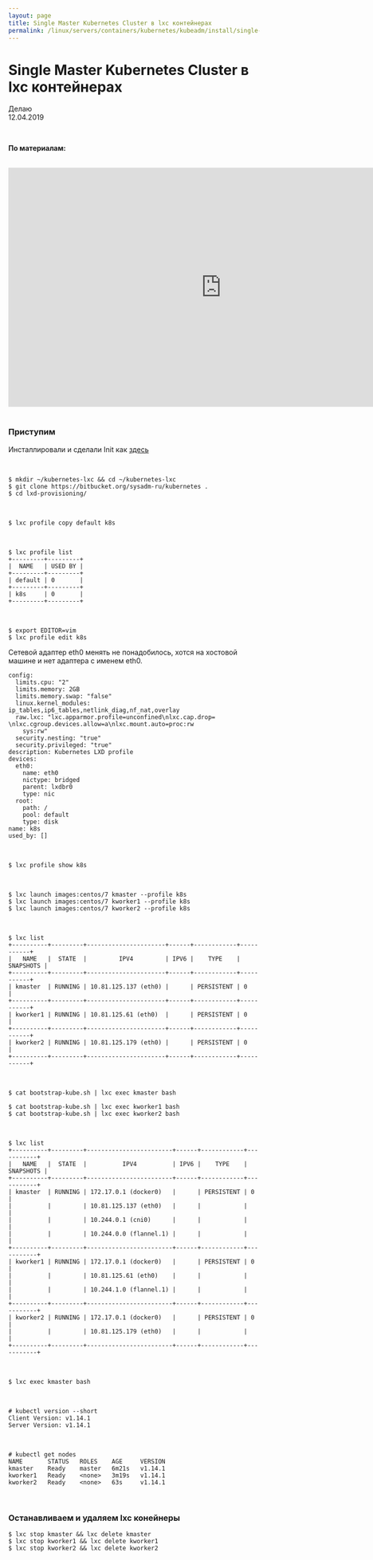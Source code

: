 ```yaml
---
layout: page
title: Single Master Kubernetes Cluster в lxc контейнерах
permalink: /linux/servers/containers/kubernetes/kubeadm/install/single-master/lxc/
---
```


# Single Master Kubernetes Cluster в lxc контейнерах

Делаю  
12.04.2019

<br/>

**По материалам:**

<br/>

<div align="center">
    <iframe width="853" height="480" src="https://www.youtube.com/embed/XQvQUE7tAsk" frameborder="0" allow="autoplay; encrypted-media" allowfullscreen></iframe>
</div>

<br/>

### Приступим

Инсталлировали и сделали Init как <a href="/linux/servers/containers/lxc/ubuntu/">здесь</a>

<br/>

    $ mkdir ~/kubernetes-lxc && cd ~/kubernetes-lxc
    $ git clone https://bitbucket.org/sysadm-ru/kubernetes .
    $ cd lxd-provisioning/

<br/>

    $ lxc profile copy default k8s

<br/>

    $ lxc profile list
    +---------+---------+
    |  NAME   | USED BY |
    +---------+---------+
    | default | 0       |
    +---------+---------+
    | k8s     | 0       |
    +---------+---------+

<br/>

    $ export EDITOR=vim
    $ lxc profile edit k8s

Сетевой адаптер eth0 менять не понадобилось, хотся на хостовой машине и нет адаптера с именем eth0.

```
config:
  limits.cpu: "2"
  limits.memory: 2GB
  limits.memory.swap: "false"
  linux.kernel_modules: ip_tables,ip6_tables,netlink_diag,nf_nat,overlay
  raw.lxc: "lxc.apparmor.profile=unconfined\nlxc.cap.drop= \nlxc.cgroup.devices.allow=a\nlxc.mount.auto=proc:rw
    sys:rw"
  security.nesting: "true"
  security.privileged: "true"
description: Kubernetes LXD profile
devices:
  eth0:
    name: eth0
    nictype: bridged
    parent: lxdbr0
    type: nic
  root:
    path: /
    pool: default
    type: disk
name: k8s
used_by: []
```

<br/>

    $ lxc profile show k8s

<br/>

    $ lxc launch images:centos/7 kmaster --profile k8s
    $ lxc launch images:centos/7 kworker1 --profile k8s
    $ lxc launch images:centos/7 kworker2 --profile k8s

<br/>

    $ lxc list
    +----------+---------+----------------------+------+------------+-----------+
    |   NAME   |  STATE  |         IPV4         | IPV6 |    TYPE    | SNAPSHOTS |
    +----------+---------+----------------------+------+------------+-----------+
    | kmaster  | RUNNING | 10.81.125.137 (eth0) |      | PERSISTENT | 0         |
    +----------+---------+----------------------+------+------------+-----------+
    | kworker1 | RUNNING | 10.81.125.61 (eth0)  |      | PERSISTENT | 0         |
    +----------+---------+----------------------+------+------------+-----------+
    | kworker2 | RUNNING | 10.81.125.179 (eth0) |      | PERSISTENT | 0         |
    +----------+---------+----------------------+------+------------+-----------+

<br/>

    $ cat bootstrap-kube.sh | lxc exec kmaster bash

    $ cat bootstrap-kube.sh | lxc exec kworker1 bash
    $ cat bootstrap-kube.sh | lxc exec kworker2 bash

<br/>

    $ lxc list
    +----------+---------+------------------------+------+------------+-----------+
    |   NAME   |  STATE  |          IPV4          | IPV6 |    TYPE    | SNAPSHOTS |
    +----------+---------+------------------------+------+------------+-----------+
    | kmaster  | RUNNING | 172.17.0.1 (docker0)   |      | PERSISTENT | 0         |
    |          |         | 10.81.125.137 (eth0)   |      |            |           |
    |          |         | 10.244.0.1 (cni0)      |      |            |           |
    |          |         | 10.244.0.0 (flannel.1) |      |            |           |
    +----------+---------+------------------------+------+------------+-----------+
    | kworker1 | RUNNING | 172.17.0.1 (docker0)   |      | PERSISTENT | 0         |
    |          |         | 10.81.125.61 (eth0)    |      |            |           |
    |          |         | 10.244.1.0 (flannel.1) |      |            |           |
    +----------+---------+------------------------+------+------------+-----------+
    | kworker2 | RUNNING | 172.17.0.1 (docker0)   |      | PERSISTENT | 0         |
    |          |         | 10.81.125.179 (eth0)   |      |            |           |
    +----------+---------+------------------------+------+------------+-----------+

<br/>

    $ lxc exec kmaster bash

<br/>

    # kubectl version --short
    Client Version: v1.14.1
    Server Version: v1.14.1

<br/>

    # kubectl get nodes
    NAME       STATUS   ROLES    AGE     VERSION
    kmaster    Ready    master   6m21s   v1.14.1
    kworker1   Ready    <none>   3m19s   v1.14.1
    kworker2   Ready    <none>   63s     v1.14.1

<br/>

### Останавливаем и удаляем lxc конейнеры

    $ lxc stop kmaster && lxc delete kmaster
    $ lxc stop kworker1 && lxc delete kworker1
    $ lxc stop kworker2 && lxc delete kworker2
